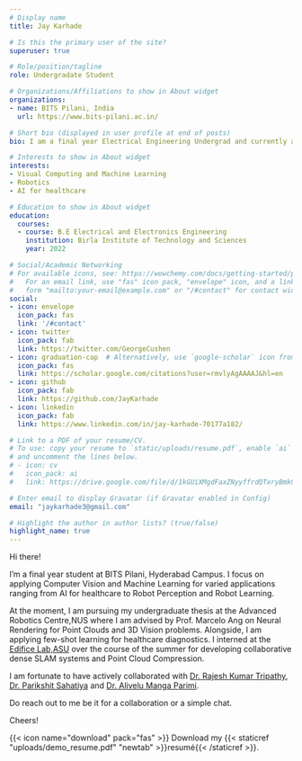 ```yaml
---
# Display name
title: Jay Karhade

# Is this the primary user of the site?
superuser: true

# Role/position/tagline
role: Undergradate Student

# Organizations/Affiliations to show in About widget
organizations:
- name: BITS Pilani, India
  url: https://www.bits-pilani.ac.in/

# Short bio (displayed in user profile at end of posts)
bio: I am a final year Electrical Engineering Undergrad and currently a visiting research student at the [Advanced Robotics Centre,NUS](https://arc.nus.edu.sg/).

# Interests to show in About widget
interests:
- Visual Computing and Machine Learning
- Robotics
- AI for healthcare

# Education to show in About widget
education:
  courses:
  - course: B.E Electrical and Electronics Engineering
    institution: Birla Institute of Technology and Sciences
    year: 2022

# Social/Academic Networking
# For available icons, see: https://wowchemy.com/docs/getting-started/page-builder/#icons
#   For an email link, use "fas" icon pack, "envelope" icon, and a link in the
#   form "mailto:your-email@example.com" or "/#contact" for contact widget.
social:
- icon: envelope
  icon_pack: fas
  link: '/#contact'
- icon: twitter
  icon_pack: fab
  link: https://twitter.com/GeorgeCushen
- icon: graduation-cap  # Alternatively, use `google-scholar` icon from `ai` icon pack
  icon_pack: fas
  link: https://scholar.google.com/citations?user=rmvlyAgAAAAJ&hl=en
- icon: github
  icon_pack: fab
  link: https://github.com/JayKarhade
- icon: linkedin
  icon_pack: fab
  link: https://www.linkedin.com/in/jay-karhade-70177a182/

# Link to a PDF of your resume/CV.
# To use: copy your resume to `static/uploads/resume.pdf`, enable `ai` icons in `params.toml`, 
# and uncomment the lines below.
# - icon: cv
#   icon_pack: ai
#   link: https://drive.google.com/file/d/1kGUiXMgdFaxZNyyffrdQTxryBmkQCHTS/view?usp=sharing

# Enter email to display Gravatar (if Gravatar enabled in Config)
email: "jaykarhade3@gmail.com"

# Highlight the author in author lists? (true/false)
highlight_name: true
---
```

Hi there!

I’m a final year student at BITS Pilani, Hyderabad Campus. I focus on applying Computer Vision and Machine Learning for varied applications ranging from AI for healthcare to Robot Perception and Robot Learning.

At the moment, I am pursuing my undergraduate thesis at the Advanced Robotics Centre,NUS where I am advised by Prof. Marcelo Ang on Neural Rendering for Point Clouds and 3D Vision problems. Alongside, I am applying few-shot learning for healthcare diagnostics. I interned at the [Edifice Lab,ASU](https://edificelab.com/) over the course of the summer for developing collaborative dense SLAM systems and Point Cloud Compression.

I am fortunate to have actively collaborated with [Dr. Rajesh Kumar Tripathy](https://scholar.google.com/citations?user=cvw_YK8AAAAJ&hl=en), [Dr. Parikshit Sahatiya](https://scholar.google.co.in/citations?user=sh_wsEEAAAAJ&hl=en) and [Dr. Alivelu Manga Parimi](https://universe.bits-pilani.ac.in/hyderabad/alivelu/profile).

Do reach out to me be it for a collaboration or a simple chat.

Cheers!

{{< icon name="download" pack="fas" >}} Download my {{< staticref "uploads/demo_resume.pdf" "newtab" >}}resumé{{< /staticref >}}.
